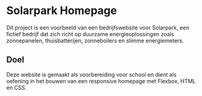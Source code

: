 # Solarpark Homepage

Dit project is een voorbeeld van een bedrijfswebsite voor Solarpark, een fictief bedrijf dat zich richt op duurzame energieoplossingen zoals zonnepanelen, thuisbatterijen, zonneboilers en slimme energiemeters.

## Doel

Deze website is gemaakt als voorbereiding voor school en dient als oefening in het bouwen van een responsive homepage met Flexbox, HTML en CSS.
